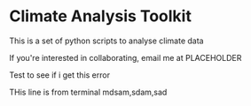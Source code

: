 # Climate Analysis Toolkit

This is a set of python scripts to analyse climate data

If you're interested in collaborating, email me at PLACEHOLDER

Test to see if i get this error 

THis line is from terminal mdsam,sdam,sad
